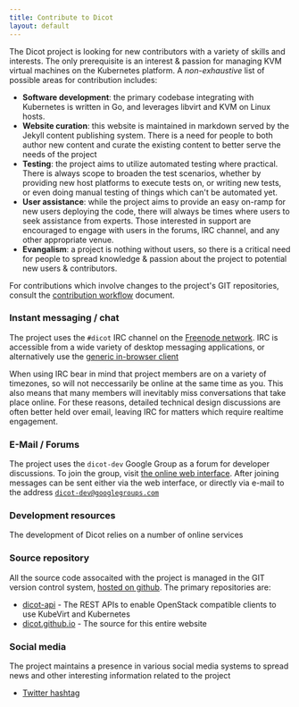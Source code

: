 ```yaml
---
title: Contribute to Dicot
layout: default
---
```


The Dicot project is looking for new contributors with a variety of skills
and interests. The only prerequisite is an interest & passion for managing KVM
virtual machines on the Kubernetes platform. A *non-exhaustive* list of possible
areas for contribution includes:

* **Software development**: the primary codebase integrating with Kubernetes is
written in Go, and leverages libvirt and KVM on Linux hosts.
* **Website curation**: this website is maintained in markdown served by the
Jekyll content publishing system. There is a need for people to both author new
content and curate the existing content to better serve the needs of the project
* **Testing**: the project aims to utilize automated testing where practical.
There is always scope to broaden the test scenarios, whether by providing new
host platforms to execute tests on, or writing new tests, or even doing manual
testing of things which can't be automated yet.
* **User assistance**: while the project aims to provide an easy on-ramp for
new users deploying the code, there will always be times where users to seek
assistance from experts. Those interested in support are encouraged to engage
with users in the forums, IRC channel, and any other appropriate venue.
* **Evangalism**: a project is nothing without users, so there is a critical
need for people to spread knowledge & passion about the project to potential
new users & contributors.

For contributions which involve changes to the project's GIT repositories,
consult the [contribution workflow](/contrib-workflow) document.

### Instant messaging / chat

The project uses the ``#dicot`` IRC channel on the [Freenode
network](https://irc.freenode.net). IRC is accessible from a wide variety of
desktop messaging applications, or alternatively use the [generic in-browser
client](https://kiwiirc.com/client/irc.freenode.net/dicot)

When using IRC bear in mind that project members are on a variety of timezones,
so will not neccessarily be online at the same time as you. This also means
that many members will inevitably miss conversations that take place online.
For these reasons, detailed technical design discussions are often better held
over email, leaving IRC for matters which require realtime engagement.

### E-Mail / Forums

The project uses the ``dicot-dev`` Google Group as a forum for developer
discussions. To join the group, visit [the online web
interface](https://groups.google.com/forum/#!forum/dicot-dev). After joining
messages can be sent either via the web interface, or directly via e-mail to
the address [``dicot-dev@googlegroups.com``](mailto:dicot-dev@googlegroups.com)

### Development resources

The development of Dicot relies on a number of online services

### Source repository

All the source code assocaited with the project is managed in the GIT version
control system, [hosted on github](https://github.com/dicot-project/). The
primary repositories are:

* [dicot-api](https://github.com/dicot-project/dicot-api) - The REST APIs to enable OpenStack compatible clients to use KubeVirt and Kubernetes
* [dicot.github.io](https://github.com/dicot-project/dicot-project.github.io) - The source for this entire website

### Social media

The project maintains a presence in various social media systems to spread news
and other interesting information related to the project

* [Twitter hashtag](https://twitter.com/hashtag/dicot)
